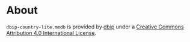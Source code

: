 # About

`dbip-country-lite.mmdb` is provided by [dbip][dbip] under a
[ Creative Commons Attribution 4.0 International License][cc].

[dbip]: https://db-ip.com/db/download/ip-to-country-lite
[cc]: http://creativecommons.org/licenses/by/4.0/
